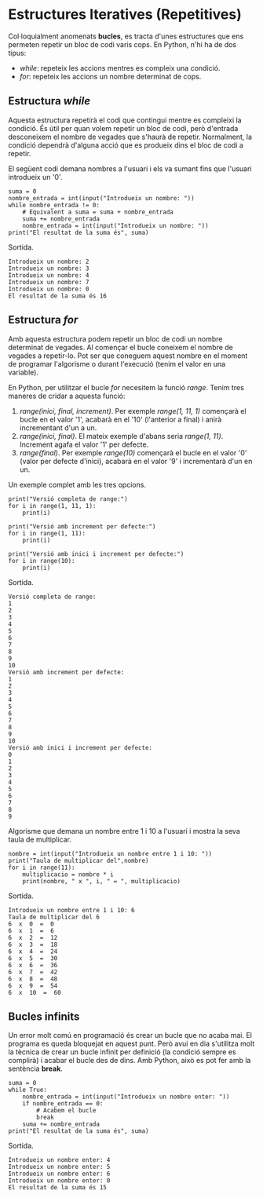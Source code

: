# Estructures Iteratives (Repetitives)
Col·loquialment anomenats **bucles**, es tracta d'unes estructures que ens permeten repetir un bloc de codi varis cops. En Python, n'hi ha de dos tipus:
- *while*: repeteix les accions mentres es compleix una condició.
- *for*: repeteix les accions un nombre determinat de cops.

## Estructura *while*
Aquesta estructura repetirà el codi que contingui mentre es compleixi la condició. És útil per quan volem repetir un bloc de codi, però d'entrada desconeixem el nombre de vegades que s'haurà de repetir. Normalment, la condició dependrà d'alguna acció que es produeix dins el bloc de codi a repetir.

El següent codi demana nombres a l'usuari i els va sumant fins que l'usuari introdueix un '0'.
```
suma = 0
nombre_entrada = int(input("Introdueix un nombre: "))
while nombre_entrada != 0:
    # Equivalent a suma = suma + nombre_entrada
    suma += nombre_entrada
    nombre_entrada = int(input("Introdueix un nombre: "))
print("El resultat de la suma és", suma)
```
Sortida.
```
Introdueix un nombre: 2
Introdueix un nombre: 3
Introdueix un nombre: 4
Introdueix un nombre: 7
Introdueix un nombre: 0
El resultat de la suma és 16
```
## Estructura *for*
Amb aquesta estructura podem repetir un bloc de codi un nombre determinat de vegades. Al començar el bucle coneixem el nombre de vegades a repetir-lo. Pot ser que coneguem aquest nombre en el moment de programar l'algorisme o durant l'execució (tenim el valor en una variable).

En Python, per utilitzar el bucle *for* necesitem la funció *range*. Tenim tres maneres de cridar a aquesta funció:
1. *range(inici, final, increment)*. Per exemple *range(1, 11, 1)* començarà el bucle en el valor '1', acabarà en el '10' (l'anterior a final) i anirà incrementant d'un a un.
2. *range(inici, final)*. El mateix exemple d'abans seria *range(1, 11)*. Increment agafa el valor '1' per defecte.
3. *range(final)*. Per exemple *range(10)* començarà el bucle en el valor '0' (valor per defecte d'inici), acabarà en el valor '9' i incrementarà d'un en un.

Un exemple complet amb les tres opcions.
```
print("Versió completa de range:")
for i in range(1, 11, 1):
    print(i)

print("Versió amb increment per defecte:")
for i in range(1, 11):
    print(i)
    
print("Versió amb inici i increment per defecte:")
for i in range(10):
    print(i)
```
Sortida.
```
Versió completa de range:
1
2
3
4
5
6
7
8
9
10
Versió amb increment per defecte:
1
2
3
4
5
6
7
8
9
10
Versió amb inici i increment per defecte:
0
1
2
3
4
5
6
7
8
9
```
Algorisme que demana un nombre entre 1 i 10 a l'usuari i mostra la seva taula de multiplicar.
```
nombre = int(input("Introdueix un nombre entre 1 i 10: "))
print("Taula de multiplicar del",nombre)
for i in range(11):
    multiplicacio = nombre * i
    print(nombre, " x ", i, " = ", multiplicacio)
```
Sortida.
```
Introdueix un nombre entre 1 i 10: 6
Taula de multiplicar del 6
6  x  0  =  0
6  x  1  =  6
6  x  2  =  12
6  x  3  =  18
6  x  4  =  24
6  x  5  =  30
6  x  6  =  36
6  x  7  =  42
6  x  8  =  48
6  x  9  =  54
6  x  10  =  60
```
## Bucles infinits
Un error molt comú en programació és crear un bucle que no acaba mai. El programa es queda bloquejat en aquest punt. Però avui en dia s'utilitza molt la tècnica de crear un bucle infinit per definició (la condició sempre es complirà) i acabar el bucle des de dins. Amb Python, això es pot fer amb la sentència **break**.
```
suma = 0
while True:
    nombre_entrada = int(input("Introdueix un nombre enter: "))
    if nombre_entrada == 0:
        # Acabem el bucle
        break
    suma += nombre_entrada
print("El resultat de la suma és", suma)
```
Sortida.
```
Introdueix un nombre enter: 4
Introdueix un nombre enter: 5
Introdueix un nombre enter: 6
Introdueix un nombre enter: 0
El resultat de la suma és 15
```





